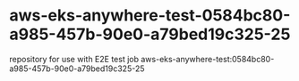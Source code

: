 # aws-eks-anywhere-test-0584bc80-a985-457b-90e0-a79bed19c325-25
repository for use with E2E test job aws-eks-anywhere-test:0584bc80-a985-457b-90e0-a79bed19c325-25
